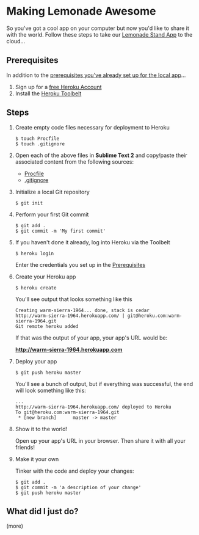 # Making Lemonade Awesome

So you've got a cool app on your computer but now you'd like to share it with the world.  Follow these steps to take our [Lemonade Stand App](https://github.com/TargetRAD/lemonade-app) to the cloud...

## Prerequisites

In addition to the [prerequisites you've already set up for the local app](https://github.com/TargetRAD/lemonade-app#prerequisites)...

1. Sign up for a [free Heroku Account](https://id.heroku.com/signup/www-header)
1. Install the [Heroku Toolbelt](https://toolbelt.heroku.com/)

## Steps

1. Create empty code files necessary for deployment to Heroku

    ```
    $ touch Procfile
    $ touch .gitignore
    ```

1. Open each of the above files in **Sublime Text 2** and copy/paste their associated content from the following sources:

    * [Procfile](/Procfile)
    * [.gitignore](/.gitignore)

1. Initialize a local Git repository

    ```
    $ git init
    ```

1. Perform your first Git commit

    ```
    $ git add .
    $ git commit -m 'My first commit'
    ```

1. If you haven't done it already, log into Heroku via the Toolbelt

    ```
    $ heroku login
    ```
    
    Enter the credentials you set up in the [Prerequisites](#prerequisites)

1. Create your Heroku app

    ```
    $ heroku create
    ```
    
    You'll see output that looks something like this
    
    ```
    Creating warm-sierra-1964... done, stack is cedar
    http://warm-sierra-1964.herokuapp.com/ | git@heroku.com:warm-sierra-1964.git
    Git remote heroku added
    ```
    
    If that was the output of your app, your app's URL would be:
    
    **http://warm-sierra-1964.herokuapp.com**

1. Deploy your app

    ```
    $ git push heroku master
    ```
    
    You'll see a bunch of output, but if everything was successful, the end will look something like this:
    
    ```
    ...
    http://warm-sierra-1964.herokuapp.com/ deployed to Heroku
    To git@heroku.com:warm-sierra-1964.git
     * [new branch]      master -> master
    ```

1. Show it to the world!

    Open up your app's URL in your browser.  Then share it with all your friends!

1. Make it your own

    Tinker with the code and deploy your changes:

    ```
    $ git add .
    $ git commit -m 'a description of your change'
    $ git push heroku master
    ```

## What did I just do?

(more)